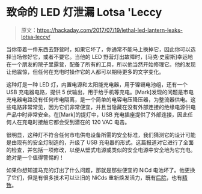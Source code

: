 # 致命的 LED 灯泄漏 Lotsa 'Leccy

> 原文：<https://hackaday.com/2017/07/19/lethal-led-lantern-leaks-lotsa-leccy/>

当你带着一件东西去野营时，如果它坏了，你通常不能马上换掉它，因此你可以选择当场修好它，或者不要它。当他的 LED 野营灯出故障时，[马克·史密斯]幸运地在一个朋友的院子里露营，配备了所有的工具，所以他当然开始修理它。他的发现让他震惊，但任何在充电时操作它的人都可以期待更多的文字变化。

这种灯是一种 LED 灯，内置电源和太阳能充电器，用于镍镉电池组，还有一个 USB 充电器电路，提供 5 伏输出，用于给手机等充电。[Mark]发现的问题是市电充电器电路没有任何市电隔离，是一个简单的电容电压降压器，为整流器供电。这些电路非常常见，因为它们非常便宜，并且当隐藏在没有外部连接的绝缘电源供电产品中时非常安全。在[Mark]的提灯中，USB 充电插座提供了外部连接，因此任何人在充电时接触它都会受到潜在的 120 VAC 电击。

很明显，这种灯不符合任何市电供电设备所需的安全标准，我们猜测它的设计可能是由现有的安全灯制造的，升级了 USB 充电器的形式。这篇报道对它进行了全面的检查，并包括一项修改，以便从壁式电源或类似的安全电源中安全地为它充电。绝对是一个值得警惕的！

如果你想知道马克的灯出了什么问题，那就是那些便宜的 NiCd 电池坏了。他更换了它们，但是有很多技术可以让旧的 NiCds 重新焕发活力，既有[后院](https://www.youtube.com/watch?v=PzIlVLOH9XI)，也有[精致](http://hackaday.com/2011/06/26/diy-battery-reconditioner-saves-old-rechargeable-batteries-from-the-landfill/)。